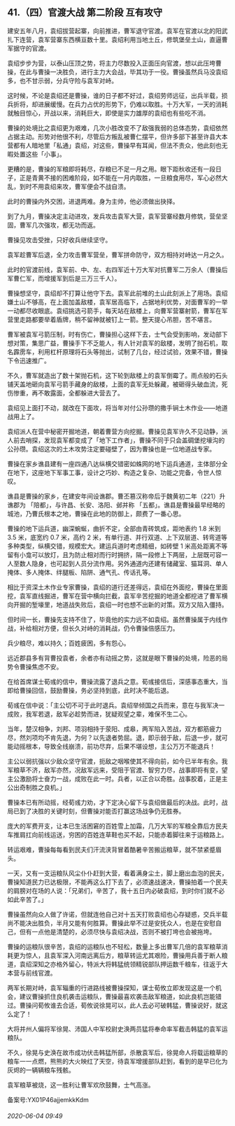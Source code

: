 ## 41.（四）官渡大战 第二阶段 互有攻守
建安五年八月，袁绍拔营起寨，向前推进，曹军退守官渡。袁军在官渡以北的阳武扎下连营，袁军营寨东西横亘数十里。袁绍利用当地土丘，修筑堡垒土山，直逼曹军据守的官渡。



袁绍步步为营，以泰山压顶之势，将主力尽数投入正面压向官渡，想以此压垮曹操，在此与曹操一决胜负，进行主力大会战，毕其功于一役。曹操虽然兵马没袁绍多，也不甘示弱，分兵守险与袁军对峙。



这时候，不论是袁绍还是曹操，谁的日子都不好过，袁绍劳师远征，出兵半载，损兵折将，却进展缓慢。在兵力占优的形势下，仍难以取胜。十万大军，一天的消耗就触目惊心，开战以来，消耗巨大，即使是实力雄厚的袁绍也有些吃不消。



曹操的处境比之袁绍更为艰难，几次小胜改变不了敌强我弱的总体态势，袁绍依然占据主动。形势对他很不利，尽管后方叛乱被曹仁摆平，但许多部下甚至许县大本营都有人暗地里「私通」袁绍，对这些，曹操早有耳闻，但法不责众，他此刻也无暇处置这些「小事」。



更糟的是，曹操的军粮即将耗尽，存粮已不足一月之用。眼下距秋收还有一段日子，正是青黄不接的困难阶段，如不能在一月内取胜，一旦粮食用尽，军心必然大乱，到时不用袁绍来攻，曹军便会不战自溃。



此时的曹操内外交困，进退两难。身为主帅，他必须做出抉择。



到了九月，曹操决定主动进攻，发兵攻击袁军大营，袁军营寨经数月修筑，营垒坚固，曹军几次强攻，都无功而返。



曹操见攻击受挫，只好收兵继续坚守。



袁军趁曹军后退，全力攻击曹军营垒，曹军拼命防守，双方相持对峙达一月之久。



此时的官渡前线，袁军前、中、左、右四军近十万大军对抗曹军二万余人（曹操后军曹仁军，而增援军到后是三万三千人）。



曹操想坚守，袁绍却不打算让他守下去。袁军此前堆的土山此刻派上了用场。袁绍嫌土山不够高，在上面加盖敌楼，袁军居高临下，占据地利优势，对面曹军的一举一动都尽收眼底。袁绍挑选弓箭手，每天站在敌楼上，向曹军营寨射箭，曹军在军营里走路都要举着盾牌，稍不留神就被钉上一箭。整天提心吊胆，苦不堪言。



曹军被袁军弓箭压制，时有伤亡，曹操担心这样下去，士气会受到影响，发动部下想对策，集思广益，曹操手下不乏能人，有人针对袁军的敌楼，发明了抛石机，取名霹雳车，利用杠杆原理将石头等抛出，试制了几台，经过试验，效果不错，曹操下令迅速推广。



不久，曹军就造出了数十架抛石机，这下轮到敌楼上的袁军倒霉了。雨点般的石头铺天盖地砸向袁军弓箭手藏身的敌楼，上面的袁军无处躲藏，被砸得头破血流，死伤惨重，再不敢露面，全都躲进大营去了。



袁绍见上面打不动，就改在下面攻，将当年对付公孙瓒的撒手锏土木作业——地道战用上了。



袁绍派人在营中秘密开掘地道，朝着曹营方向挖掘。曹操见袁军许久不见动静，派人前去哨探，发现袁军都变成了「地下工作者」，曹操不同于只会盖碉堡挖壕沟的公孙瓒。袁绍这次的土木攻势注定要碰壁了，因为曹操也是一位地道战专家。



曹操在家乡谯县建有一座四通八达纵横交错密如蛛网的地下运兵通道，主体部分全在地下，这座地下军事工事，设计之巧妙、构造之复杂、功能之完备，令世人惊叹。



谯县是曹操的家乡，在建安年间设谯郡。曹丕篡汉称帝后于魏黄初二年（221）升谯郡为 「陪都」，与许昌、长安、洛阳、邺并称 「五都」。谯县是曹操最早经略的城池，乃曹氏根本之地，曹操在此地的防御上，颇费了一番心思。



曹操的地下运兵道，幽深蜿蜒，曲折不定，全部由青砖筑成，距地表约 1.8 米到 3.5 米，底宽约 0.7 米，高约 2 米，有单行道、并行双道、上下双层道、转弯道等多种类型，纵横交错，规模宏大。建运兵道时考虑精细，如砖壁 1 米高处距离不等留有小龛可以放灯，且为防止相对而行时拥挤，隔一段修上下两层，上层既可容一人至数人隐身，也可起到人员分流作用。另外通道内还建有储藏室、猫耳洞、单人掩体、多人掩体、绊腿板、陷阱、通气孔、传话孔等。



相比于资深土木作业专家曹操，袁绍的道行还差得远，袁绍在外面挖，曹操在里面挖，袁军直线掘进，曹军在营中横向拦截，袁军辛苦挖掘的地道全都挖进了曹军横向开掘的堑壕里，地道战失败后，袁绍一时也想不出新的对策。双方又陷入僵持。



但时间一长，曹操先支持不住了，毕竟他的实力远不如袁绍。虽然曹操属于内线作战，补给相对方便，但长久对峙的消耗战，仍令曹操倍感压力。



兵少粮尽，难以持久；百姓疲困，多有怨心。



远近郡县多有背曹投袁者，余者亦有动摇之势，这就是眼下曹操的处境，险恶的局势令曹操焦虑不安。



在给首席谋士荀彧的信中，曹操流露了退兵之意。荀彧接信后，深感事态重大，当即给曹操回信，鼓励曹操，务必坚持到底，此时决不能后退。



荀彧在信中说：「主公切不可于此时退兵。袁绍举倾国之兵而来，意在与我军决一成败，我军若退，敌军必趁势而进，犹疑观望之辈，难保不生二心。



当年，楚汉相争，刘邦、项羽相持于荥阳、成皋，两军陷入苦战，双方都筋疲力尽，然刘项均不肯先退，为何？以先退者势屈。退，即示弱于敌，后退一步，就可能动摇根本，导致全线崩溃，前功尽弃，后果不堪设想，主公万万不能退兵！



主公以弱抗强以少敌众坚守官渡，扼敌之咽喉使其不得向前，如今已半年有余。我军粮草不济，敌军亦然，况敌军远来，受阻于官渡、智穷力尽，战事即将有变，望主公激励将士奋力一战，成败在此一时。兵者，以正合以奇胜。战事胶着，正是主公出奇制胜之良机。」



曹操本已有所动摇，经荀彧力劝，才下定决心留下与袁绍做最后的决战。此时，战局已到了决胜的关键时刻，但曹操对能否打赢这场战争仍无胜券。



庞大的军费开支，让本已生活困窘的百姓雪上加霜，几万大军的军粮全靠后方民夫车推肩扛向前线运送，穷困的百姓连草鞋也买不起，只能赤着脚往来于运粮路上。



转运艰难，曹操每每看到民夫们汗流浃背冒着酷暑辛苦搬运粮草，就不禁紧蹙眉头。



一天，又有一支运粮队风尘仆仆赶到大营，看着满身尘土，脚上磨出血泡的民夫，曹操知道民力已达极限，不能再这么打下去了，必须速战速决，曹操拍着一个民夫的肩膀对在场的人说：「兄弟们，辛苦了，我十五日内必破袁绍，到时你们就不必如此辛苦了。」



曹操虽然向众人做了许诺，但就连他自己对十五天打败袁绍也心存疑惑，交兵半载尚不能决出胜负，半月又能有何胜算。曹操此举不过是安抚众人，也是在安慰自己，但有一点他是清楚的，必须尽快与袁绍决战，否则不被打垮也会被拖垮。



曹操的运粮队很辛苦，袁绍的运粮队也不轻松，数量上多出曹军几倍的袁军粮草消耗更为惊人，且袁军深入河南远离后方，粮草转运尤其艰险，曹操用兵善于断人粮道，袁绍深知之亦格外留心，特派大将韩猛统领精锐部队押运数千粮车，往返于大本营与前线官渡。



两军长期对峙，袁军辎重的行进路线被曹操探知，谋士荀攸立即发现这是一个机会，建议曹操抓住良机袭击运粮队，曹操最喜欢袭击敌军粮道，如此良机岂能错过。曹操问荀攸谁去合适，荀攸说徐晃可以，此人去必可破韩猛，曹操说好，就这么定了！



大将并州人偏将军徐晃、沛国人中军校尉史涣两员猛将奉命率军截击韩猛的袁军运粮队。



不久，徐晃与史涣在故市成功伏击韩猛所部，杀散袁军后，徐晃命人将载运粮草的粮车一一点燃，熊熊的大火映红了天空，待袁军增援部队赶到，看到的是早已化为灰烬的一辆辆粮车残骸。



袁军粮草被烧，这一胜利让曹军欢欣鼓舞，士气高涨。



备案号:YX01P46ajjemkkKdm


###### 2020-06-04 09:49
